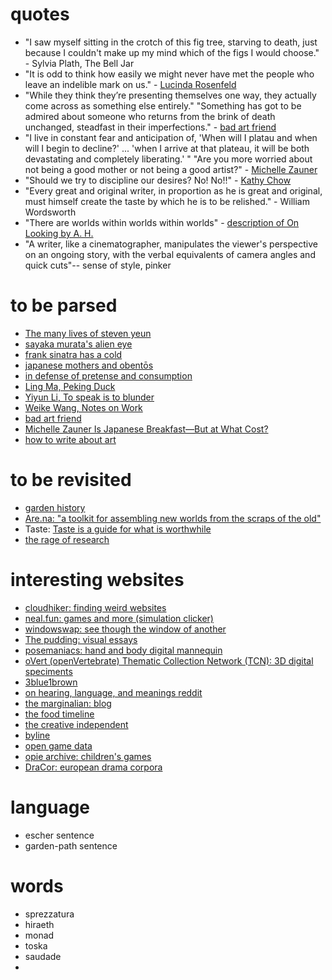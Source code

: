 # quotes

* "I saw myself sitting in the crotch of this fig tree, starving to death, just because I couldn't make up my mind which of the figs I would choose." - Sylvia Plath, The Bell Jar
* "It is odd to think how easily we might never have met the people who leave an indelible mark on us." - [Lucinda Rosenfeld](https://www.newyorker.com/contributors/lucinda-rosenfeld)
* "While they think they’re presenting themselves one way, they actually come across as something else entirely." "Something has got to be admired about someone who returns from the brink of death unchanged, steadfast in their imperfections." - [bad art friend](https://www.nytimes.com/2021/10/05/magazine/dorland-v-larson.html)
* "I live in constant fear and anticipation of, 'When will I platau and when will I begin to decline?' ... 'when I arrive at that plateau, it will be both devastating and completely liberating.' " "Are you more worried about not being a good mother or not being a good artist?" - [Michelle Zauner](https://www.interviewmagazine.com/music/michelle-zauner-is-japanese-breakfast-but-at-what-cost)
* "Should we try to discipline our desires? No! No!!" - [Kathy Chow](https://thepointmag.com/examined-life/on-loving-white-boys/)
* "Every great and original writer, in proportion as he is great and original, must himself create the taste by which he is to be relished." - William Wordsworth
* "There are worlds within worlds within worlds" - [description of On Looking by A. H.](https://www.simonandschuster.com/books/On-Looking/Alexandra-Horowitz/9781439191262)
* "A writer, like a cinematographer, manipulates the viewer's perspective on an ongoing story, with the verbal equivalents of camera angles and quick cuts"-- sense of style, pinker

# to be parsed

* [The many lives of steven yeun](https://www.nytimes.com/2021/02/03/magazine/steven-yeun.html)
* [sayaka murata's alien eye](https://www.newyorker.com/magazine/2025/04/14/sayaka-muratas-alien-eye)
* [frank sinatra has a cold](https://classic.esquire.com/article/19660401106/print)
* [japanese mothers and obentōs](https://doi.org/10.2307/3317212)
* [in defense of pretense and consumption](https://rentfreewithayan.substack.com/p/in-defense-of-pretension)
* [Ling Ma, Peking Duck](https://www.newyorker.com/magazine/2022/07/11/peking-duck)
* [Yiyun Li, To speak is to blunder](https://www.newyorker.com/magazine/2017/01/02/to-speak-is-to-blunder)
* [Weike Wang, Notes on Work](https://www.newyorker.com/culture/personal-history/notes-on-work)
* [bad art friend](https://www.nytimes.com/2021/10/05/magazine/dorland-v-larson.html)
* [Michelle Zauner Is Japanese
Breakfast—But at What Cost?](https://www.interviewmagazine.com/music/michelle-zauner-is-japanese-breakfast-but-at-what-cost)
* [how to write about art](https://www.personalcanon.com/p/how-to-write-about-art?utm_source=profile&utm_medium=reader2)

# to be revisited
* [garden history](https://maggieappleton.com/garden-history/)
* [Are.na: "a toolkit for assembling new worlds from the scraps of the old"](https://www.are.na/)
* Taste: [Taste is a guide for what is worthwhile](https://jzhao.xyz/posts/aesthetics-and-taste)
* [the rage of research](https://ldeming.posthaven.com/the-rage-of-research)

# interesting websites

* [cloudhiker: finding weird websites](https://cloudhiker.net/explore)
* [neal.fun: games and more (simulation clicker)](neal.fun)
* [windowswap: see though the window of another](window-swap.com)
* [The pudding: visual essays](pudding.cool)
* [posemaniacs: hand and body digital mannequin](posemaniacs.com)
* [oVert (openVertebrate) Thematic Collection Network (TCN): 3D digital speciments](https://doi.org/10.1093/biosci/biad120)
* [3blue1brown](3blue1brown.com)
* [on hearing, language, and meanings reddit](https://www.reddit.com/r/AskReddit/comments/ttya2/reddit_ive_answered_a_lot_your_questions_about/?rdt=50813)
* [the marginalian: blog](https://www.themarginalian.org/)
* [the food timeline](https://www.foodtimeline.org/)
* [the creative independent](https://thecreativeindependent.com/)
* [byline](https://www.bylinebyline.com/)
* [open game data](https://opengamedata.fielddaylab.wisc.edu/about.php)
* [opie archive: children's games](https://www.opiearchive.org/)
* [DraCor: european drama corpora](https://dracor.org/)

# language
* escher sentence 
* garden-path sentence

# words
* sprezzatura 
* hiraeth
* monad
* toska 
* saudade 
* 






